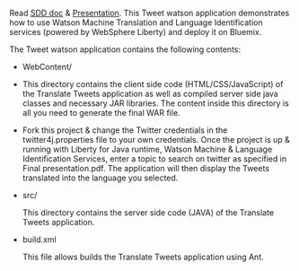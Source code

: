 Read [SDD doc](/Solution%20design%20document.pdf) & [Presentation](/Final_Presentation%20_v1.3_final.pdf). This Tweet watson application demonstrates how to use Watson Machine Translation and Language Identification services (powered by WebSphere Liberty) and deploy it on Bluemix.

The Tweet watson application contains the following contents:
    
*   WebContent/

- This directory contains the client side code (HTML/CSS/JavaScript) of the Translate Tweets application as well as compiled server side java classes and necessary JAR libraries. The content inside this directory is all you need to generate the final WAR file.
    
- Fork this project & change the Twitter credentials in the twitter4j.properties file to your own credentials. Once the project is up & running with Liberty for Java runtime, Watson Machine & Language Identification Services, enter a topic to search on twitter as specified in Final presentation.pdf. The application will then display the Tweets translated into the language you selected.
    
*   src/

    This directory contains the server side code (JAVA) of the Translate Tweets application. 
    
*   build.xml

    This file allows builds the Translate Tweets application using Ant.

